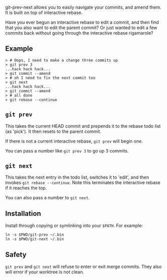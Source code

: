 git-prev-next allows you to easily navigate your commits, and amend them. It is built on top of interactive rebase.

Have you ever begun an interactive rebase to edit a commit, and then find that you also want to edit the parent commit? Or just wanted to edit a few commits back without going through the interactive rebase rigamarole?

## Example

    > # Oops, I need to make a change three commits up
    > git prev 3
    ...hack hack hack...
    > git commit --amend
    > # oh I need to fix the next commit too
    > git next
    ...hack hack hack...
    > git commit --amend
    > # all done
    > git rebase --continue
    

## `git prev`

This takes the current HEAD commit and prepends it to the rebase todo list (as 'pick'). It then resets to the parent commit.

If there is not a current interactive rebase, `git prev` will begin one.

You can pass a number like `git prev 3` to go up 3 commits.

## `git next`

This takes the next entry in the todo list, switches it to 'edit', and then invokes `git rebase --continue`. Note this terminates the interactive rebase if it reaches the top.

You can also pass a number to `git next`.

## Installation

Install through copying or symlinking into your `$PATH`. For example:

    ln -s $PWD/git-prev ~/.bin
    ln -s $PWD/git-next ~/.bin

## Safety

`git prev` and `git next` will refuse to enter or exit merge commits. They also will error if your worktree is not clean.
